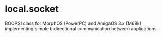 # local.socket
BOOPSI class for MorphOS (PowerPC) and AmigaOS 3.x (M68k) implementing simple bidirectional communication between applications.
